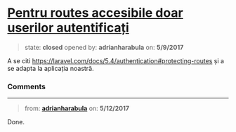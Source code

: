 # [Pentru routes accesibile doar userilor autentificați](https://github.com/adrianharabula/condr/issues/68)

> state: **closed** opened by: **adrianharabula** on: **5/9/2017**

A se citi https://laravel.com/docs/5.4/authentication#protecting-routes și a se adapta la aplicația noastră.

### Comments

---
> from: [**adrianharabula**](https://github.com/adrianharabula/condr/issues/68#issuecomment-300924629) on: **5/12/2017**

Done.

